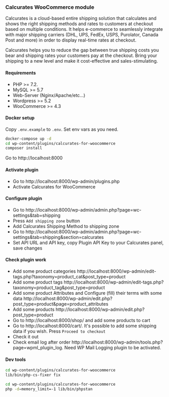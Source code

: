 ### Calcurates WooCommerce module

Calcurates is a cloud-based entire shipping solution that calculates and shows the right shipping methods and rates to customers at checkout based on multiple conditions. It helps e-commerce to seamlessly integrate with major shipping carriers (DHL, UPS, FedEx, USPS, Purolator, Canada Post and more) in order to display real-time rates at checkout.

Calcurates helps you to reduce the gap between true shipping costs you bear and shipping rates your customers pay at the checkout. Bring your shipping to a new level and make it cost-effective and sales-stimulating.


#### Requirements
- PHP >= 7.2.
- MySQL >= 5.7
- Web-Server (Nginx/Apache/etc...)
- Wordpress >= 5.2
- WooCommerce >= 4.3

#### Docker setup
Copy `.env.example` to `.env`. Set env vars as you need.

```bash
docker-compose up -d
cd wp-content/plugins/calcurates-for-woocommerce
composer install
```
Go to http://localhost:8000

#### Activate plugin
- Go to http://localhost:8000/wp-admin/plugins.php
- Activate Calcurates for WooCommerce

#### Configure plugin
- Go to http://localhost:8000/wp-admin/admin.php?page=wc-settings&tab=shipping
- Press `Add shipping zone` button
- Add Calcurates Shipping Method to shipping zone
- Go to http://localhost:8000/wp-admin/admin.php?page=wc-settings&tab=shipping&section=calcurates
- Set API URL and API key, copy Plugin API Key to your Calcurates panel, save changes

#### Check plugin work
- Add some product categories http://localhost:8000/wp-admin/edit-tags.php?taxonomy=product_cat&post_type=product
- Add some product tags http://localhost:8000/wp-admin/edit-tags.php?taxonomy=product_tag&post_type=product
- Add some product Attributes and Configure (fill) their terms with some data http://localhost:8000/wp-admin/edit.php?post_type=product&page=product_attributes
- Add some products http://localhost:8000/wp-admin/edit.php?post_type=product
- Go to http://localhost:8000/shop/ and add some products to cart
- Go to http://localhost:8000/cart/. It's possible to add some shipping data if you wish. Press `Proceed to checkout`
- Check it out
- Check email log after order http://localhost:8000/wp-admin/tools.php?page=wpml_plugin_log. Need WP Mail Logging plugin to be activated.

#### Dev tools
```bash
cd wp-content/plugins/calcurates-for-woocommerce
lib/bin/php-cs-fixer fix
```
```bash
cd wp-content/plugins/calcurates-for-woocommerce
php -d=memory_limit=-1 lib/bin/phpstan
```
